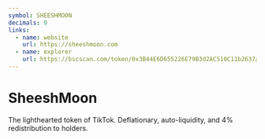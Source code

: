 ```yaml
---
symbol: SHEESHMOON
decimals: 9
links:
  - name: website
    url: https://sheeshmoon.com
  - name: explorer
    url: https://bscscan.com/token/0x3B44E6D655226E79B3d2AC510C11b2637a9f50Dd
---
```


# SheeshMoon

The lighthearted token of TikTok. Deflationary, auto-liquidity, and 4% redistribution to holders.

